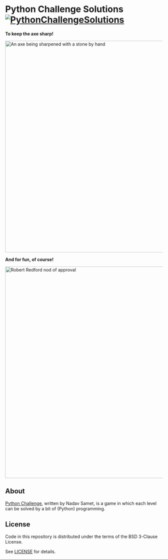 # Python Challenge Solutions [![PythonChallengeSolutions][badge]][build]

**To keep the axe sharp!**

<img title="Keeping the axe sharp!" src="https://user-images.githubusercontent.com/2112697/29529726-34b92bf0-8677-11e7-827e-fd839f0ef1a0.jpg" alt="An axe being sharpened with a stone by hand" width="676" />

**And for fun, of course!**

<img title="I love coding!" src="https://user-images.githubusercontent.com/2112697/43028809-59fb9bb6-8c82-11e8-885d-1475c52e638e.gif" alt="Robert Redford nod of approval" width="676" />

## About

[Python Challenge](http://www.pythonchallenge.com/), written by Nadav Samet, is
a game in which each level can be solved by a bit of (Python) programming.

## License

Code in this repository is distributed under the terms of the BSD 3-Clause
License.

See [LICENSE](LICENSE) for details.

[badge]: https://github.com/scorphus/PythonChallengeSolutions/workflows/PythonChallengeSolutions/badge.svg
[build]: https://github.com/scorphus/PythonChallengeSolutions/actions?query=workflow%3APythonChallengeSolutions
